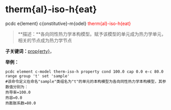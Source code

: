 # therm{al}-iso-h{eat}
pcdc e{lement} c{onstitutive}-m{odel} <span style='color: red;'>therm{al}-iso-h{eat}</span>
> **描述：**各向同性热力学本构模型。赋予该模型的单元成为热力学单元，相关的节点成为热力学节点

**子关键词：**[prop{erty}](e{lement}/c{onstitutive}-m{odel}/therm{al}-iso-h{eat}/prop{erty}/)，


**举例：**
```
pcdc element c-model therm-iso-h property cond 100.0 cap 0.0 e-c 80.0 range group 't' set 'sample'
#该命令定义在命名"sample"类组名为"t"的单元的本构模型为各向同性热力学本构模型，其参数值分别为：
热导率=100.0
热容=0.0
热膨胀系数=80.0

```
